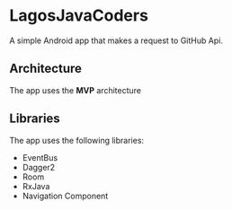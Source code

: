 # LagosJavaCoders
A simple Android app that makes a request to GitHub Api.

## Architecture
The app uses the **MVP** architecture

## Libraries
The app uses the following libraries:
- EventBus
- Dagger2
- Room
- RxJava 
- Navigation Component
